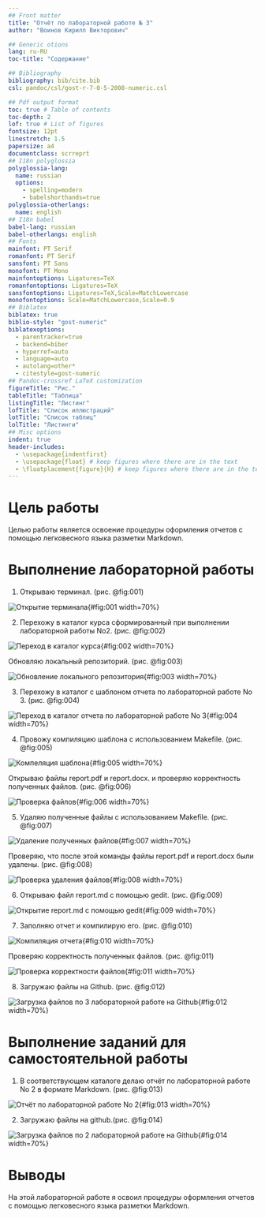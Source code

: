 ```yaml
---
## Front matter
title: "Отчёт по лабораторной работе № 3"
author: "Воинов Кирилл Викторович"

## Generic otions
lang: ru-RU
toc-title: "Содержание"

## Bibliography
bibliography: bib/cite.bib
csl: pandoc/csl/gost-r-7-0-5-2008-numeric.csl

## Pdf output format
toc: true # Table of contents
toc-depth: 2
lof: true # List of figures
fontsize: 12pt
linestretch: 1.5
papersize: a4
documentclass: scrreprt
## I18n polyglossia
polyglossia-lang:
  name: russian
  options:
	- spelling=modern
	- babelshorthands=true
polyglossia-otherlangs:
  name: english
## I18n babel
babel-lang: russian
babel-otherlangs: english
## Fonts
mainfont: PT Serif
romanfont: PT Serif
sansfont: PT Sans
monofont: PT Mono
mainfontoptions: Ligatures=TeX
romanfontoptions: Ligatures=TeX
sansfontoptions: Ligatures=TeX,Scale=MatchLowercase
monofontoptions: Scale=MatchLowercase,Scale=0.9
## Biblatex
biblatex: true
biblio-style: "gost-numeric"
biblatexoptions:
  - parentracker=true
  - backend=biber
  - hyperref=auto
  - language=auto
  - autolang=other*
  - citestyle=gost-numeric
## Pandoc-crossref LaTeX customization
figureTitle: "Рис."
tableTitle: "Таблица"
listingTitle: "Листинг"
lofTitle: "Список иллюстраций"
lotTitle: "Список таблиц"
lolTitle: "Листинги"
## Misc options
indent: true
header-includes:
  - \usepackage{indentfirst}
  - \usepackage{float} # keep figures where there are in the text
  - \floatplacement{figure}{H} # keep figures where there are in the text
---
```


# Цель работы

Целью работы является освоение процедуры оформления отчетов с помощью легковесного
языка разметки Markdown.

# Выполнение лабораторной работы

1. Открываю терминал. (рис. @fig:001)

![Открытие терминала](image/ter.jpg){#fig:001 width=70%}

2. Перехожу в каталог курса сформированный при выполнении лабораторной работы
No2. (рис. @fig:002)

![Переход в каталог курса](image/cd_arch.jpg){#fig:002 width=70%}

Обновляю локальный репозиторий. (рис. @fig:003)

![Обновление локального репозитория](image/pull.jpg){#fig:003 width=70%}

3. Перехожу в каталог с шаблоном отчета по лабораторной работе No 3. (рис. @fig:004)

![Переход в каталог отчета по лабораторной работе No 3](image/cd_rep03.jpg){#fig:004 width=70%}

4. Провожу компиляцию шаблона с использованием Makefile. (рис. @fig:005)

![Компеляция шаблона](image/make.jpg){#fig:005 width=70%}

Открываю файлы report.pdf и report.docx. и проверяю корректность полученных файлов. (рис. @fig:006)

![Проверка файлов](image/filecheck.jpg){#fig:006 width=70%}

5. Удаляю полученные файлы с использованием Makefile. (рис. @fig:007)

![Удаление полученных файлов](image/makeclean+.jpg){#fig:007 width=70%}

Проверяю, что после этой команды файлы report.pdf и report.docx были удалены. (рис. @fig:008)

![Проверка удаления файлов](image/filecheckdel.jpg){#fig:008 width=70%}

6. Открываю файл report.md c помощью gedit. (рис. @fig:009)

![Открытие report.md c помощью gedit](image/gedit.jpg){#fig:009 width=70%}

7. Заполняю отчет и компилирую его. (рис. @fig:010)

![Компиляция отчета](image/make2.jpg){#fig:010 width=70%}

Проверяю корректность полученных файлов. (рис. @fig:011)

![Проверка корректности файлов](image/checkpdf.jpg){#fig:011 width=70%}

8. Загружаю файлы на Github. (рис. @fig:012)

![Загрузка файлов по 3 лабораторной работе на Github](image/gitadd1.jpg){#fig:012 width=70%}

# Выполнение заданий для самостоятельной работы

1. В соответствующем каталоге делаю отчёт по лабораторной работе No 2 в формате
Markdown. (рис. @fig:013)

![Отчёт по лабораторной работе No 2](image/lab02.jpg){#fig:013 width=70%}

2. Загружаю файлы на github.(рис. @fig:014)

![Загрузка файлов по 2 лабораторной работе на Github](image/gitadd2.jpg){#fig:014 width=70%}

# Выводы

На этой лабораторной работе я освоил процедуры оформления отчетов с помощью легковесного
языка разметки Markdown.

